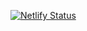 [![Netlify Status](https://api.netlify.com/api/v1/badges/d763ef21-547f-4860-9892-5ac19a8fea3a/deploy-status)](https://app.netlify.com/sites/usecase-management/deploys)
